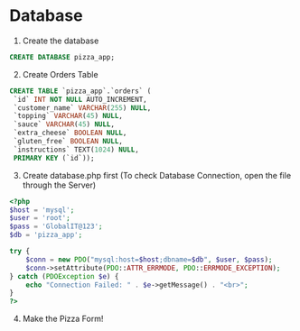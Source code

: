 # Database

1. Create the database
```sql
CREATE DATABASE pizza_app;
```

2. Create Orders Table
```sql
CREATE TABLE `pizza_app`.`orders` (
 `id` INT NOT NULL AUTO_INCREMENT,
 `customer_name` VARCHAR(255) NULL,
 `topping` VARCHAR(45) NULL,
 `sauce` VARCHAR(45) NULL,
 `extra_cheese` BOOLEAN NULL,
 `gluten_free` BOOLEAN NULL,
 `instructions` TEXT(1024) NULL,
 PRIMARY KEY (`id`));
```

3. Create database.php first (To check Database Connection, open the file through the Server)
```php
<?php
$host = 'mysql';
$user = 'root';
$pass = 'GlobalIT@123';
$db = 'pizza_app';

try {
    $conn = new PDO("mysql:host=$host;dbname=$db", $user, $pass);
    $conn->setAttribute(PDO::ATTR_ERRMODE, PDO::ERRMODE_EXCEPTION);
} catch (PDOException $e) {
    echo "Connection Failed: " . $e->getMessage() . "<br>";
}
?>
```

4. Make the Pizza Form!